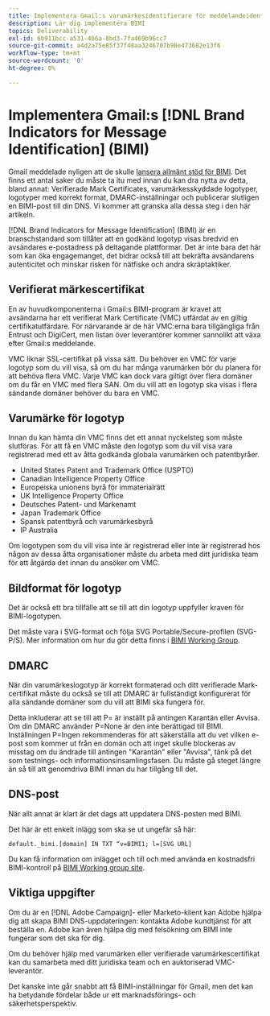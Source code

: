 ```yaml
---
title: Implementera Gmail:s varumärkesidentifierare för meddelandeidentifiering (BIMI)
description: Lär dig implementera BIMI
topics: Deliverability
exl-id: 6b911bcc-a531-466a-8bd3-7fa469b96cc7
source-git-commit: a4d2a75e85f37f48aa3246707b98e473682e13f6
workflow-type: tm+mt
source-wordcount: '0'
ht-degree: 0%

---
```


# Implementera Gmail:s [!DNL Brand Indicators for Message Identification] (BIMI)

Gmail meddelade nyligen att de skulle [lansera allmänt stöd för BIMI](https://cloud.google.com/blog/products/identity-security/bringing-bimi-to-gmail-in-google-workspace). Det finns ett antal saker du måste ta itu med innan du kan dra nytta av detta, bland annat: Verifierade Mark Certificates, varumärkesskyddade logotyper, logotyper med korrekt format, DMARC-inställningar och publicerar slutligen en BIMI-post till din DNS. Vi kommer att granska alla dessa steg i den här artikeln.

[!DNL Brand Indicators for Message Identification] (BIMI) är en branschstandard som tillåter att en godkänd logotyp visas bredvid en avsändares e-postadress på deltagande plattformar. Det är inte bara det här som kan öka engagemanget, det bidrar också till att bekräfta avsändarens autenticitet och minskar risken för nätfiske och andra skräptaktiker.

## Verifierat märkescertifikat

En av huvudkomponenterna i Gmail:s BIMI-program är kravet att avsändarna har ett verifierat Mark Certificate (VMC) utfärdat av en giltig certifikatutfärdare. För närvarande är de här VMC:erna bara tillgängliga från Entrust och DigiCert, men listan över leverantörer kommer sannolikt att växa efter Gmail:s meddelande.

VMC liknar SSL-certifikat på vissa sätt. Du behöver en VMC för varje logotyp som du vill visa, så om du har många varumärken bör du planera för att behöva flera VMC. Varje VMC kan dock vara giltigt över flera domäner om du får en VMC med flera SAN. Om du vill att en logotyp ska visas i flera sändande domäner behöver du bara en VMC.

## Varumärke för logotyp

Innan du kan hämta din VMC finns det ett annat nyckelsteg som måste slutföras. För att få en VMC måste den logotyp som du vill visa vara registrerad med ett av åtta godkända globala varumärken och patentbyråer.

* United States Patent and Trademark Office (USPTO)
* Canadian Intelligence Property Office
* Europeiska unionens byrå för immaterialrätt
* UK Intelligence Property Office
* Deutsches Patent- und Markenamt
* Japan Trademark Office
* Spansk patentbyrå och varumärkesbyrå
* IP Australia

Om logotypen som du vill visa inte är registrerad eller inte är registrerad hos någon av dessa åtta organisationer måste du arbeta med ditt juridiska team för att åtgärda det innan du ansöker om VMC.

## Bildformat för logotyp

Det är också ett bra tillfälle att se till att din logotyp uppfyller kraven för BIMI-logotypen.

Det måste vara i SVG-format och följa SVG Portable/Secure-profilen (SVG-P/S). Mer information om hur du gör detta finns i [BIMI Working Group](https://bimigroup.org/svg-conversion-tools-released).

## DMARC

När din varumärkeslogotyp är korrekt formaterad och ditt verifierade Mark-certifikat måste du också se till att DMARC är fullständigt konfigurerat för alla sändande domäner som du vill att BIMI ska fungera för.

Detta inkluderar att se till att P= är inställt på antingen Karantän eller Avvisa. Om din DMARC använder P=None är den inte berättigad till BIMI. Inställningen P=Ingen rekommenderas för att säkerställa att du vet vilken e-post som kommer ut från en domän och att inget skulle blockeras av misstag om du ändrade till antingen &quot;Karantän&quot; eller &quot;Avvisa&quot;, tänk på det som testnings- och informationsinsamlingsfasen. Du måste gå steget längre än så till att genomdriva BIMI innan du har tillgång till det.

## DNS-post

När allt annat är klart är det dags att uppdatera DNS-posten med BIMI.

Det här är ett enkelt inlägg som ska se ut ungefär så här:

```
default._bimi.[domain] IN TXT “v=BIMI1; l=[SVG URL] 
```

Du kan få information om inlägget och till och med använda en kostnadsfri BIMI-kontroll på [BIMI Working group site](https://bimigroup.org/implementation-guide).


## Viktiga uppgifter

Om du är en [!DNL Adobe Campaign]- eller Marketo-klient kan Adobe hjälpa dig att skapa BIMI DNS-uppdateringen: kontakta Adobe kundtjänst för att beställa en. Adobe kan även hjälpa dig med felsökning om BIMI inte fungerar som det ska för dig.

Om du behöver hjälp med varumärken eller verifierade varumärkescertifikat kan du samarbeta med ditt juridiska team och en auktoriserad VMC-leverantör.

Det kanske inte går snabbt att få BIMI-inställningar för Gmail, men det kan ha betydande fördelar både ur ett marknadsförings- och säkerhetsperspektiv.

